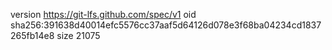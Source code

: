version https://git-lfs.github.com/spec/v1
oid sha256:391638d40014efc5576cc37aaf5d64126d078e3f68ba04234cd1837265fb14e8
size 21075

